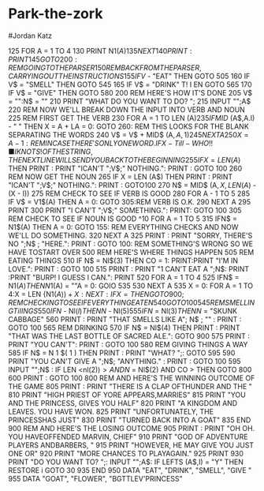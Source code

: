 # Park-the-zork
#Jordan Katz


125 FOR A = 1 TO 4 
130 PRINT N1$(A) 
135 NEXT 
140 PRINT : PRINT
145 GOTO 200: REM GOING TO THE PARSER
150 REM BACK FROM THE PARSER, CARRYING OUT THE INSTRUCTIONS 
155 IF V$ - "EAT" THEN GOTO 505 
160 IF V$ = "SMELL" THEN GOTO 545 
165 IF V$ = "DRINK" T! I EN GOTO 565 
170 IF V$ = "GIVE" THEN GOTO 580 
200 REM HERE'S HOW IT'S DONE 
205 V$ = "":N$ = ""
210 PRINT "WHAT DO YOU WANT TO DO? "; 
215 INPUT "";A$
220 REM NOW WE'LL BREAK DOWN THE INPUT INTO VERB AND NOUN
225 REM FIRST GET THE VERB
230 FOR A = 1 TO LEN (A$)
235 IF MID$ (A$,A.l) - " " THEN X = A + LA = 0: GOTO 260: REM THIS LOOKS FOR THE BLANK SEPARATING THE WORDS
240 V$ = V$ + MID$ (A$,A,1)
245 NEXT A
250 X = A - 1: REM IN CASE THERE'S ONLY ONE WORD. IF X - Till- WHO! !■ I KNOTS! OF THE STRING, THE NEXT LINE WILL SEND YOU BACK TO THE BEGINNING
255 IF X = LEN (A$) THEN PRINT : PRINT "ICAN'T ";V$;" NOTHING.": PRINT : GOTO 100
260 REM NOW GET THE NOUN
265 IF X = LEN (A$) THEN PRINT : PRINT "ICAN'T ";V$;" NOTHING.": PRINT : GOTO100
270 N$ = MID$ (A$,X, LEN (A$) - (X - I)) 
275 REM CHECK TO SEE IF VERB IS GOOD 
280 FOR A - 1 TO 5
285 IF V$ = V1$(A) THEN A = 0: GOTO 305:REM VERB IS O.K. 290 NEXT A 295 PRINT
300 PRINT "I CAN'T ";V$;" SOMETHING.": PRINT: GOTO 100 
305 REM CHECK TO SEE IF NOUN IS GOOD ^10 FOR A = 1 TO 5
315 IFN$ = N1$(A) THEN A = 0: GOTO 155: REM EVERYTHING CHECKS AND NOW WE'LL DO SOMETHING.
320 NEXT A
325 PRINT : PRINT "SORRY, THERE'S NO ";N$ ; "HERE.": PRINT : GOTO 100: REM SOMETHING'S WRONG SO WE HAVE TOSTART OVER 
500 REM HERE'S WHERE THINGS HAPPEN 
505 REM EATING THINGS 
510 IF N$ = Nl$(3) THEN CO = 1: PRINT:PRINT "I'M IN LOVE.": PRINT : GOTO 100 
515 PRINT : PRINT "1 CAN'T EAT A ";N$: PRINT :PRINT "BURP! I GUESS I CAN.": PRINT
520 FOR A = 1 TO 4
525 IFN$ = N1$(A) THEN N1$(A) = ""A = 0: GOIO 535 
530 NEXT A
535 X = 0: FOR A = 1 TO 4:X = LEN {N1$(A)) + X: NEXT : IF X = THEN GOTO 900; REM CHECKING TO SEE IF EVERYTHING EATEN 
540 GOTO 100 
545 REM SMELLING Ti IINGS 
550 IF N$ - Nl$(l ) THEN N$ - Nl$(5) 555 IF N$ = Nl$(3) THEN N$ = "SKUNK CABBAGE"
560 PRINT : PRINT "THAT SMELLS LIKE A"; N$ ; "" : PRINT : GOTO 100 
565 REM DRINKING
570 IF N$ = Nl$(4) THEN PRINT : PRINT "THAT WAS THE LAST BOTTLE OF SACRED ALE.": GOTO 900
575 PRINT : PRINT "YOU CAN'T": PRINT : GOTO 100
580 REM GIVING THINGS A WAY
585 IF N$ = N 1 $( 1 ) THEN PRINT : PRINT "WHAT? ";: GOTO 595 
590 PRINT "YOU CAN'T GIVE A ";N$; "ANYTHING." : PRINT : GOTO 100 
595 INPUT "";N$ : IF LEN <nl$(2)) > AND N$ = Nl$(2) AND CO > THEN GOTO 800 
600 PRINT : GOTO 100 
800 REM AND HERE'S THE WINNING OUTCOME OF THE GAME 
805 PRINT : PRINT "THERE IS A CLAP OFTHUNDER AND THE " 
810 PRINT "HIGH PRIEST OF YORE APPEARS,MARRIES"
815 PRINT "YOU AND THE PRINCESS, GIVES YOU HALF" 820 PRINT "A KINGDOM AND LEAVES. YOU HAVE WON. 
825 PRINT "UNFORTUNATELY, THE PRINCESSHAS JUST"
830 PRINT "TURNED BACK INTO A GOAT" 
835 END
900 REM AND HERE'S THE LOSING OUTCOME 
905 PRINT : PRINT "OH OH. YOU HAVEOFFENDED MARVIN, CHIEF" 
910 PRINT "GOD OF ADVENTURE PLAYERS ANDBARBERS, "
915 PRINT "HOWEVER, HE MAY GIVE YOU JUST ONE OR"
920 PRINT "MORE CHANCES TO PLAYAGAIN." 925 PRINT
930 PRINT "DO YOU WANT TO? ";: INPUT "";A$: IF LEFTS (A$,l) = "Y" THEN RESTORE i GOTO 30
935 END
950 DATA "EAT", "DRINK", "SMELL", "GIVE " 955 DATA "GOAT", "FLOWER",
"BGTTLEV'PRINCESS"
